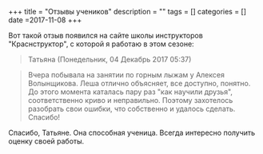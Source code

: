 +++
title = "Отзывы учеников"
description = ""
tags = []
categories = []
date =2017-11-08
+++

Вот такой отзыв появился на сайте школы инструкторов "Краснструктор", с которой я работаю в этом сезоне:

>Татьяна (Понедельник, 04 Декабрь 2017 05:37)

>Вчера побывала на занятии по горным лыжам у Алексея Волынщикова. Леша отлично объясняет, все доступно, понятно. До этого момента каталась пару раз "как научили друзья", соответственно криво и неправильно. Поэтому захотелось разобрать свои ошибки, что собственно и удалось сделать. Спасибо!

Спасибо, Татьяне. Она способная ученица. Всегда интересно получить оценку своей работы.